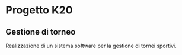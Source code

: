 # Progetto K20
## Gestione di torneo
Realizzazione di un sistema software per la gestione di tornei sportivi.

